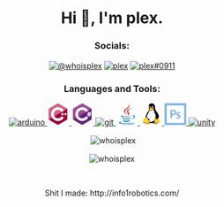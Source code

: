 <h1 align="center">Hi 👋, I'm plex.</h1>
<h3 align="center"></h3>

<h3 align="center">Socials:</h3>
<p align="center">
<a href="https://www.instagram.com/whoisplex/" target="blank"><img align="center" src="https://raw.githubusercontent.com/rahuldkjain/github-profile-readme-generator/master/src/images/icons/Social/instagram.svg" alt="@whoisplex" height="30" width="40" /></a>
<a href="https://www.youtube.com/channel/UCJKUiXyfXxidw-AHebDiJ4A" target="blank"><img align="center" src="https://raw.githubusercontent.com/rahuldkjain/github-profile-readme-generator/master/src/images/icons/Social/youtube.svg" alt="plex" height="30" width="40" /></a>
<a href="https://discord.gg/gCGqj3WdND" target="blank"><img align="center" src="https://raw.githubusercontent.com/rahuldkjain/github-profile-readme-generator/master/src/images/icons/Social/discord.svg" alt="plex#0911" height="30" width="40" /></a>
</p>

<h3 align="center">Languages and Tools:</h3>
<p align="center"><a href="https://www.arduino.cc/" target="_blank"> <img src="https://cdn.worldvectorlogo.com/logos/arduino-1.svg" alt="arduino" width="40" height="40"/> </a> <a href="https://www.w3schools.com/cpp/" target="_blank"> <img src="https://raw.githubusercontent.com/devicons/devicon/master/icons/cplusplus/cplusplus-original.svg" alt="cplusplus" width="40" height="40"/> </a> <a href="https://www.w3schools.com/cs/" target="_blank"> <img src="https://raw.githubusercontent.com/devicons/devicon/master/icons/csharp/csharp-original.svg" alt="csharp" width="40" height="40"/> </a> <a href="https://git-scm.com/" target="_blank"> <img src="https://www.vectorlogo.zone/logos/git-scm/git-scm-icon.svg" alt="git" width="40" height="40"/> </a> <a href="https://www.java.com" target="_blank"> <img src="https://raw.githubusercontent.com/devicons/devicon/master/icons/java/java-original.svg" alt="java" width="40" height="40"/> </a> <a href="https://www.linux.org/" target="_blank"> <img src="https://raw.githubusercontent.com/devicons/devicon/master/icons/linux/linux-original.svg" alt="linux" width="40" height="40"/> </a> <a href="https://www.photoshop.com/en" target="_blank"> <img src="https://raw.githubusercontent.com/devicons/devicon/master/icons/photoshop/photoshop-line.svg" alt="photoshop" width="40" height="40"/> </a> <a href="https://unity.com/" target="_blank"> <img src="https://www.vectorlogo.zone/logos/unity3d/unity3d-icon.svg" alt="unity" width="40" height="40"/> </a> </p>

<p align = "center">&nbsp;<img align="center" src="https://github-readme-stats.vercel.app/api?username=whoisplex&show_icons=true&locale=en" alt="whoisplex" /></p>
<p align = "center"><img align="center" src="https://github-readme-stats.vercel.app/api/top-langs?username=whoisplex&show_icons=true&locale=en&layout=compact" alt="whoisplex" /></p>
</br>
<p align="center">Shit I made: http://info1robotics.com/ </p>
